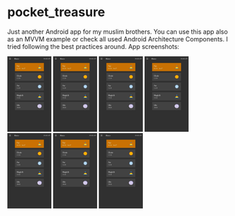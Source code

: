 # pocket_treasure
Just another Android app for my muslim brothers. You can use this app also as an MVVM example or check all used Android Architecture Components. I tried following the best practices around.
App screenshots:

<img src="app_screenshots/Screenshot_20190921-232330__01__01.jpg" width = 100/> <img src="app_screenshots/Screenshot_20190921-232330__01__01.jpg" width = 100/>
<img src="app_screenshots/Screenshot_20190921-232330__01__01.jpg" width = 100/>
<img src="app_screenshots/Screenshot_20190921-232330__01__01.jpg" width = 100/>
<img src="app_screenshots/Screenshot_20190921-232330__01__01.jpg" width = 100/>
<img src="app_screenshots/Screenshot_20190921-232330__01__01.jpg" width = 100/>
<img src="app_screenshots/Screenshot_20190921-232330__01__01.jpg" width = 100/>

